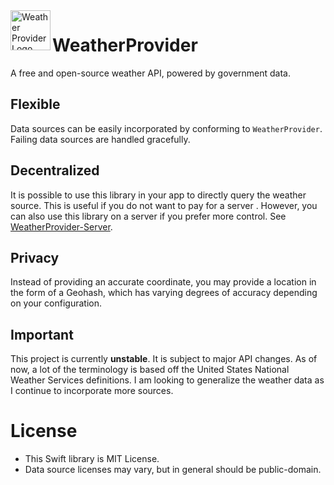<img src="https://user-images.githubusercontent.com/22162410/92952820-799c5300-f415-11ea-8874-2d1d616c8150.png" alt="Weather Provider Logo" align="left" width="64">

# WeatherProvider
A free and open-source weather API, powered by government data.

## Flexible
Data sources can be easily incorporated by conforming to `WeatherProvider`. Failing data sources are handled gracefully.

## Decentralized
It is possible to use this library in your app to directly query the weather source.
This is useful if you do not want to pay for a server . However, you can also use 
this library on a server if you prefer more control. See [WeatherProvider-Server](/WeatherProvider/WeatherProvider-Server).

## Privacy
Instead of providing an accurate coordinate, you may provide a location in the 
form of a Geohash, which has varying degrees of accuracy depending on your configuration.

## Important
This project is currently **unstable**. It is subject to major API changes.
As of now, a lot of the terminology is based off the United States National Weather Services definitions.
I am looking to generalize the weather data as I continue to incorporate more sources.

# License
- This Swift library is MIT License.
- Data source licenses may vary, but in general should be public-domain.
